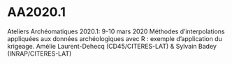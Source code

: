 # AA2020.1
Ateliers Archéomatiques 2020.1: 9-10 mars 2020 Méthodes d’interpolations appliquées aux données archéologiques avec R : exemple d’application du krigeage.  Amélie Laurent-Dehecq (CD45/CITERES-LAT) &amp; Sylvain Badey (INRAP/CITERES-LAT)
